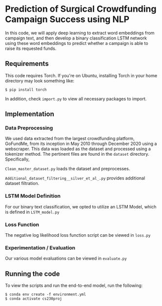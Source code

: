 # Prediction of Surgical Crowdfunding Campaign Success using NLP

In this code, we will apply deep learning to extract word embeddings from campaign text, and then
develop a binary classification LSTM network using these word embeddings to
predict whether a campaign is able to raise its requested funds.

## Requirements
This code requires Torch. If you're on Ubuntu, installing Torch in your home directory may look something like: 

```
$ pip install torch
```

In addition, check ```import.py``` to view all necessary packages to import.  
 
 
 
 
## Implementation
### Data Preprocessing
We used data extracted from the largest crowdfunding platform, GoFundMe, from its inception
in May 2010 through December 2020 using a webscraper. This data was loaded as the dataset and processed 
using a tokenizer method. The pertinent files are found in the ```dataset``` directory. 
Specifically,  

```Clean_master_dataset.py``` loads the dataset and preprocesses.  

```Additional_dataset_filtering__silver_et_al_.py``` provides additional dataset filtration. 


### LSTM Model Definition 
For our binary text classification, we opted to utilize an LSTM Model, which is defined in ```LSTM_model.py```

### Loss Function
The negative log likelihood loss function script can be viewed in ```loss.py```

### Experimentation / Evaluation 
Our various model evaluations can be viewed in ```evaluate.py```

## Running the code
To view the scripts and run the end-to-end model, run the following: 
```
$ conda env create -f environment.yml
$ conda activate cs230proj 
```


